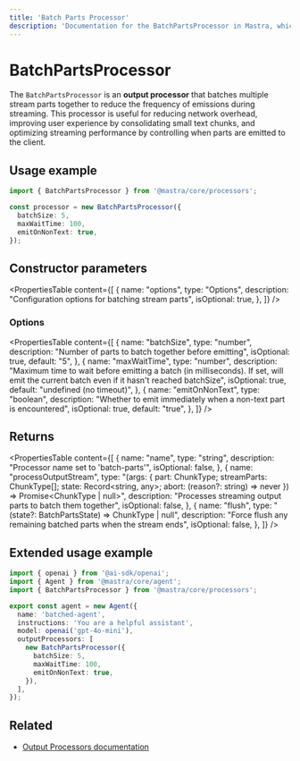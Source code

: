```yaml
---
title: 'Batch Parts Processor'
description: 'Documentation for the BatchPartsProcessor in Mastra, which batches multiple stream parts together to reduce frequency of emissions.'
---
```


# BatchPartsProcessor

The `BatchPartsProcessor` is an **output processor** that batches multiple stream parts together to reduce the frequency of emissions during streaming. This processor is useful for reducing network overhead, improving user experience by consolidating small text chunks, and optimizing streaming performance by controlling when parts are emitted to the client.

## Usage example

```typescript copy
import { BatchPartsProcessor } from '@mastra/core/processors';

const processor = new BatchPartsProcessor({
  batchSize: 5,
  maxWaitTime: 100,
  emitOnNonText: true,
});
```

## Constructor parameters

<PropertiesTable
content={[
{
name: "options",
type: "Options",
description: "Configuration options for batching stream parts",
isOptional: true,
},
]}
/>

### Options

<PropertiesTable
content={[
{
name: "batchSize",
type: "number",
description: "Number of parts to batch together before emitting",
isOptional: true,
default: "5",
},
{
name: "maxWaitTime",
type: "number",
description: "Maximum time to wait before emitting a batch (in milliseconds). If set, will emit the current batch even if it hasn't reached batchSize",
isOptional: true,
default: "undefined (no timeout)",
},
{
name: "emitOnNonText",
type: "boolean",
description: "Whether to emit immediately when a non-text part is encountered",
isOptional: true,
default: "true",
},
]}
/>

## Returns

<PropertiesTable
content={[
{
name: "name",
type: "string",
description: "Processor name set to 'batch-parts'",
isOptional: false,
},
{
name: "processOutputStream",
type: "(args: { part: ChunkType; streamParts: ChunkType[]; state: Record<string, any>; abort: (reason?: string) => never }) => Promise<ChunkType | null>",
description: "Processes streaming output parts to batch them together",
isOptional: false,
},
{
name: "flush",
type: "(state?: BatchPartsState) => ChunkType | null",
description: "Force flush any remaining batched parts when the stream ends",
isOptional: false,
},
]}
/>

## Extended usage example

```typescript filename="src/mastra/agents/batched-agent.ts" showLineNumbers copy
import { openai } from '@ai-sdk/openai';
import { Agent } from '@mastra/core/agent';
import { BatchPartsProcessor } from '@mastra/core/processors';

export const agent = new Agent({
  name: 'batched-agent',
  instructions: 'You are a helpful assistant',
  model: openai('gpt-4o-mini'),
  outputProcessors: [
    new BatchPartsProcessor({
      batchSize: 5,
      maxWaitTime: 100,
      emitOnNonText: true,
    }),
  ],
});
```

## Related

- [Output Processors documentation](/docs/agents/guardrails)

